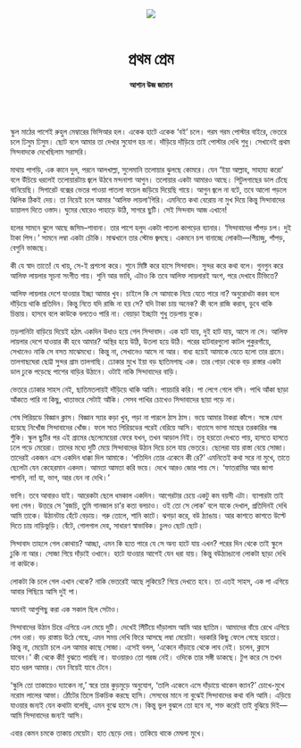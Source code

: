 <div align=center>
<img src=https://images.prothomalo.com/prothomalo-bangla%2F2021-08%2F847eb6e5-7b0e-40cf-bb97-497ab4f4d651%2FUntitled_11.gif?rect=0%2C16%2C854%2C448&w=1200&ar=40%3A21&auto=format%2Ccompress&ogImage=true&mode=crop&overlay=&overlay_position=bottom&overlay_width_pct=1 />
<br><br>
<h1>প্রথম প্রেম</h1>
<h4>আশান উজ জামান</h4>
<br><br>
</div>

স্কুল মাঠের পাশেই রুহুল মেম্বারের ভিসিআর হল। একেক হাটে একেক ‘বই’ চলে। গরম গরম পোস্টার বাইরে, ভেতরে চলে ঢিসুম ঢিসুম। ছোট বলে আমার তা দেখার সুযোগ হয় না। দাঁড়িয়ে দাঁড়িয়ে তাই পোস্টার দেখি শুধু। সেখানেই প্রথম সিন্দবাদকে দেখেছিলাম সরাসরি।

মাথায় পাগড়ি, এক কানে দুল, পরনে আলখাল্লা, সুলেমানি তলোয়ার ঝুলছে কোমরে। যেন ‘ইয়া আল্লাহ, সাহায্য করো’ বলে উঁচিয়ে ধরলেই তলোয়ারটায় জ্বলে উঠবে মন্দনাশা আগুন। তলোয়ার একটা আমারও আছে। পিটুলগাছের ডাল চেঁছে বানিয়েছি। সিগারেট বক্সের ভেতর পাওয়া পাতলা ফয়েল জড়িয়ে দিয়েছি গায়ে। আগুন জ্বলে না বটে, তবে আলো পড়লে ঝিলিক ঠিকই দেয়। তা নিয়েই চলে আমার ‘আলিফ লায়লা’গিরি। এমনিতে কথা বেরোয় না মুখ দিয়ে কিন্তু সিন্দাবাদের ডায়ালগ দিতে ওস্তাদ। ঘুমের ঘোরেও পাহাড়ে উঠি, সাগরে ছুটি। সেই সিন্দবাদ আজ এখানে!

হলের সামনে ঝুলে আছে জসিম–শাবানা। তার পাশে হলুদ একটা পাতলা কাপড়ের ব্যানার। ‘সিন্দাবাদের পাঁপড় চপ। দুই টাকা পিস।’ সামনে লম্বা একটা চৌকি। মাঝখানে তার স্টোভ জ্বলছে। একমনে চপ বানাচ্ছে লোকটা—পিঁয়াজু, পাঁপড়, বেগুনি ভাজছে।

কী যে স্বাদ তাতে! যে খায়, সে-ই প্রশংসা করে। শুনে মিষ্টি করে হাসে সিন্দাবাদ। সুন্দর করে কথা বলে। গুনগুন করে আলিফ লায়লার সূচনা সংগীত গায়। শুনি আর ভাবি, এটাও কি তবে আলিফ লায়লারই অংশ, পরে দেখাবে টিভিতে?

আলিফ লায়লার দেশে যাওয়ার ইচ্ছা আমার খুব। চাইলে কি সে আমাকে নিয়ে যেতে পারে না? অনুরোধটা করব বলে দাঁড়িয়ে থাকি প্রতিদিন। কিন্তু নিতে যদি রাজি না হয় সে? যদি টাকা চায় অনেক? কী বলে রাজি করাব, ডুবে থাকি চিন্তায়। হাসবে বলে কাউকে বলতেও পারি না। বেয়াড়া ইচ্ছাটা শুধু তড়পায় বুকে।

তড়পানিটা বাড়িয়ে দিয়েই হঠাৎ একদিন উধাও হয়ে গেল সিন্দাবাদ। এক হাট যায়, দুই হাট যায়, আসে না সে। আলিফ লায়লার দেশে যাওয়ার কী হবে আমার? অস্থির হয়ে উঠি, উতলা হয়ে উঠি। পরের হাটবারগুলো কাটল পুকুরগাঁয়ে, সেখানেও নাকি সে বসত মাঝেমধ্যে। কিন্তু না, সেখানেও আসে না আর। বাধ্য হয়েই আমাকে যেতে হলো তার গ্রামে। তালগাছঘেরা ছোট্ট সুন্দর গ্রাম তালগাছি। ঢোকার মুখে ইয়া বড় ছাতিমগাছ এক। তার গোড়া থেকে বড় রাস্তার একটা ডাল ঢুকে পড়েছে পাশের বাড়ির উঠানে। ওটাই নাকি সিন্দাবাদের বাড়ি।

ভেতরে ঢোকার সাহস নেই, ছাতিমতলায়ই দাঁড়িয়ে থাকি আমি। পায়চারি করি। পা লেগে গেলে বসি। পাখি আঁকা ছাড়া আঁকতে পারি না কিছু, খাতাভরে সেটাই আঁকি। সেসব পাখির চোখেও সিন্দাবাদের ছায়া পড়ে না।

শেষ পিরিয়ডে বিজ্ঞান ক্লাস। বিজ্ঞান স্যার কড়া খুব, পড়া না পারলে ঠাস ঠাস। ভয়ে আমার টাকরা কাঁপে। সঙ্গে যোগ হয়েছে নিখোঁজ সিন্দাবাদের খোঁজ। ফলে সাত পিরিয়ডের পরেই বেরিয়ে আসি। বাতাসে ভাসা মাছের তরকারির গন্ধ শুঁকি। স্কুল ছুটির পর এই গ্রামের ছেলেমেয়েরা ফেরে যখন, তখন আড়াল নিই। তবু হয়তো দেখতে পায়, হাসতে হাসতে ঢলে পড়ে মেয়েরা। তাদের মধ্যে দুটি মেয়ে সিন্দাবাদের উঠান দিয়ে চলে যায় ভেতরে। ছেলেরা যায় রাস্তা বেয়ে সোজা। তাদেরই একজন এসে একদিন ধাক্কা দিল আমাকে। ‘পতিদিন তোর একেনে কী রে?’ এমনিতেই কথা সরে না মুখে, তাতে ছেলেটা যেন কেহেরমান একদম। আমতা আমতা করি ভয়ে। দেখে আরও জোর পায় সে। ‘ফাতরামির আর জাগা পাসনি, না! যা, ভাগ, আর যেন না দেখি।’

ভাগি। তবে আবারও যাই। আরেকটা ছেলে ধমকাল একদিন। আগেরটার চেয়ে একটু কম বয়সী এটা। ব্যাপারটা তাই বলা গেল। উত্তরে সে ‘বুজচি, তুমি গানজাল চা’র কতা বলচাও। ওই তো সে লোক’ বলে যাকে দেখাল, প্রতিদিনই দেখি আমি তাকে। উঠানটায় হেঁটে বেড়ায়। গরু তোলে, শানি কাটে। ঝগড়া করে, বউ ঠ্যাঙায়। আর কাশতে কাশতে উল্টে দিতে চায় নাড়িভুড়ি। বেঁটে, গোলগাল দেহ, সাধারণ স্বাভাবিক। চুলও ছোট ছোট।

সিন্দাবাদ তাহলে গেল কোথায়? আচ্ছা, এমন কি হতে পারে যে সে অন্য হাটে যায় এখন? পরের দিন থেকে তাই স্কুলে ঢুকি না আর। সোজা গিয়ে দাঁড়াই ওখানে। হাটে যাওয়ার আগেই যেন ধরা যায়। কিন্তু বউঠ্যাঙানো লোকটা ছাড়া দেখি না কাউকে।

লোকটা কি চলে গেল এখান থেকে? নাকি ভেতরেই আছে লুকিয়ে? গিয়ে দেখতে হবে। তা এতই সাহস, এক পা এগিয়ে আবার পিছিয়ে আসি দুই পা।

অমনই আগুপিছু করা এক সকাল ছিল সেটাও।

সিন্দাবাদের উঠান চিরে এগিয়ে এল মেয়ে দুটি। দেখেই সিঁটিয়ে দাঁড়ালাম আমি আর ছাতিম। আমাদের বাঁয়ে রেখে এগিয়ে গেল ওরা। বড় রাস্তায় উঠে গেছে, এমন সময় দেখি ফিরে আসছে লম্বা মেয়েটা। দরকারি কিছু ফেলে গেছে হয়তো। কিন্তু না, মেয়েটা চলে এল আমার কাছে সোজা। এসেই বলল, ‘একেনে দাঁড়ায়ে থেকে লাব নেই। চলেন, ক্লাসে যাবেন।’ কী থেকে কী! বুঝতে পারছি না। যাওয়ারও তো গরজ নেই। ওদিকে তার সঙ্গী ডাকছে। টুপ করে সে তখন হাত ধরল আমার। যেন নিয়েই যাবে টেনে।

‘স্কুলি তো তাকায়েও দ্যাকেন না,’ স্বরে তার কুড়মুড়ে অনুযোগ, ‘তালি একেনে এসে দাঁড়ায়ে থাকেন ক্যান?’ চোখে-মুখে নরোম লালের আভা। ঠোঁটের তিলে চিকচিক করছে হাসি। সেসবের মানে না বুঝেই সিন্দাবাদের কথা বলি আমি। এড়িয়ে যাওয়ার জন্যই যেন কথাটা বলেছি, এমন বুঝে হাসে সে। কিন্তু ভুল বুঝলে তো হবে না, শক্ত করেই তাই বুঝিয়ে দিই—আমি সিন্দাবাদের জন্যই আসি।

এবার কেমন চমকে তাকায় মেয়েটা। হাত ছেড়ে দেয়। তাকিয়ে থাকে মেঘলা মুখে।
